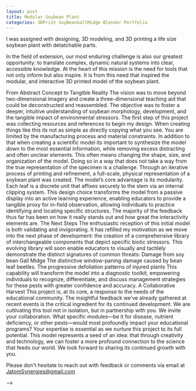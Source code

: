 ```yaml
---
layout: post
title: Modular Soybean Plant
categories: 3DPrint SoyBeanGallMidge Blender Portfolio
---
```

I was assigned with designing, 3D modeling, and 3D printing a life size soybean plant with detatchable parts.




In the field of extension, our most enduring challenge is also our greatest opportunity: to translate complex, dynamic natural systems into clear, accessible knowledge. At the heart of this mission is the need for tools that not only inform but also inspire. It is from this need that inspired the modular, and interactive 3D printed model of the soybean plant.


From Abstract Concept to Tangible Reality
The vision was to move beyond two-dimensional imagery and create a three-dimensional teaching aid that could be deconstructed and reassembled. The objective was to foster a deeper, intuitive understanding of soybean morphology, development, and the tangible impact of environmental stressors.
The first step of this project was collecting resources and references to begin my design. When creating things like this its not as simple as directly copying what you see. You are limited by the manufacturing process and material constraints. In addition to that when creating a scientific model its important to synthesize the model down to the most essential information, while removing excess distracting and often unclear elements. This often means changing the shape, size, and organization of the model. Doing so in a way that does not take a way from the true representation of the specimen is a challenge.
Through an iterative process of printing and refinement, a full-scale, physical representation of a soybean plant was created.
The model’s core advantage is its modularity. Each leaf is a discrete unit that affixes securely to the stem via an internal clipping system. This design choice transforms the model from a passive display into an active learning experience, enabling educators to provide a tangible proxy for in-field observation, allowing individuals to practice identifying and locating specific structures.
The majority of the feedback thus far has been on how it really stands out and how great the interactivity elements are.
The Next Steps
The enthusiastic reception of this initial model is both validating and invigorating. It has refilled my motivation as we move into the next phase of development: the creation of a comprehensive library of interchangeable components that depict specific biotic stressors.
This evolving library will soon enable educators to visually and tactilely demonstrate the distinct signatures of common threats:
Damage from soy bean Gall Midge
The distinctive window-paning damage caused by bean leaf beetles.
The progressive defoliation patterns of injured plants
This capability will transform the model into a diagnostic toolkit, empowering individuals to recognize, differentiate, and discuss management strategies for these pests with greater confidence and accuracy.
A Collaborative Harvest
This project is, at its core, a response to the needs of the educational community. The insightful feedback we've already gathered at recent events is the critical ingredient for its continued development. We are cultivating this tool not in isolation, but in partnership with you.
We invite your collaboration. What specific modules—be it for disease, nutrient deficiency, or other pests—would most profoundly impact your educational programs? Your expertise is essential as we nurture this project to its full potential.
This model represents a seed of an idea: that through creativity and technology, we can foster a more profound connection to the science that feeds our world. We look forward to sharing its continued growth with you.


Please don't hesitate to reach out with feedback or comments via email at JatomSynergies@gmail.com





<!-- ![Sketch_Front]({{"assets/images/Cell_Shading/Sketch_Front.png" | relative_url }})
Varius renders using cell shading techniques


<div style="text-align: center;">
  <video controls loop style="max-width: 100%; width: 600px; height: auto;">
    <source src="{{ site.baseurl }}/assets/Video/CellShrooms.mp4" type="video/mp4">
    Your browser does not support the video tag.
  </video>
</div>


<!-- ![Sketch_Front]({{"assets/images/Cell_Shading/Sketch_Front.png" | relative_url }}) -->
<!-- ![Sketch_Side]({{"assets/images/Cell_Shading/Sketch_Side.png" | relative_url }})
![Sketch_Dark]({{"assets/images/Cell_Shading/Sketch_Front_Dark.png" | relative_url }}) --> -->